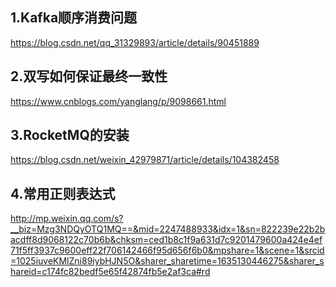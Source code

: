 ## 1.Kafka顺序消费问题

https://blog.csdn.net/qq_31329893/article/details/90451889

## 2.双写如何保证最终一致性

https://www.cnblogs.com/yanglang/p/9098661.html

## 3.RocketMQ的安装

https://blog.csdn.net/weixin_42979871/article/details/104382458

## 4.常用正则表达式

http://mp.weixin.qq.com/s?__biz=Mzg3NDQyOTQ1MQ==&mid=2247488933&idx=1&sn=822239e22b2bacdff8d9068122c70b6b&chksm=ced1b8c1f9a631d7c9201479600a424e4ef71f5ff3937c9600eff22f706142466f95d656f6b0&mpshare=1&scene=1&srcid=1025iuveKMlZni89iybHJN5O&sharer_sharetime=1635130446275&sharer_shareid=c174fc82bedf5e65f42874fb5e2af3ca#rd